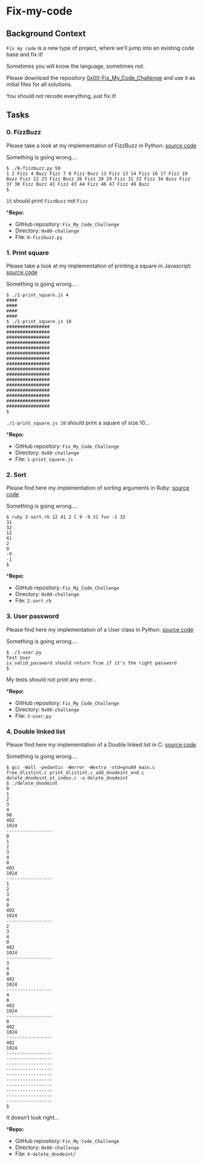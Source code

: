 # Fix-my-code

## Background Context

`Fix my code` is a new type of project, where we’ll jump into an existing code base and fix it!

Sometimes you will know the language, sometimes not.

Please download the repository [0x00-Fix_My_Code_Challenge](https://intranet.alxswe.com/rltoken/rq-j1VNUKRTQoADfDRXJmg) and use it as initial files for all solutions.

You should not recode everything, just fix it!

## Tasks

### 0. FizzBuzz

Please take a look at my implementation of FizzBuzz in Python: [source code](https://github.com/holbertonschool/Fix-my-code-0/blob/master/0-fizzbuzz.py)

Something is going wrong….

```
$ ./0-fizzbuzz.py 50
1 2 Fizz 4 Buzz Fizz 7 8 Fizz Buzz 11 Fizz 13 14 Fizz 16 17 Fizz 19 Buzz Fizz 22 23 Fizz Buzz 26 Fizz 28 29 Fizz 31 32 Fizz 34 Buzz Fizz 37 38 Fizz Buzz 41 Fizz 43 44 Fizz 46 47 Fizz 49 Buzz
$
```

`15` should print `FizzBuzz` not `Fizz`

***Repo:**

- GitHub repository: `Fix_My_Code_Challenge`
- Directory: `0x00-challenge`
- File: `0-fizzbuzz.py`

### 1. Print square

Please take a look at my implementation of printing a square in Javascript: [source code](https://intranet.alxswe.com/rltoken/aRr-rGLsvmrlvezQoxEtCg)

Something is going wrong….

```
$ ./1-print_square.js 4
####
####
####
####
$ ./1-print_square.js 10
################
################
################
################
################
################
################
################
################
################
################
################
################
################
################
################
$
```

`./1-print_square.js 10` should print a square of size 10…

***Repo:**

- GitHub repository: `Fix_My_Code_Challenge`
- Directory: `0x00-challenge`
- File: `1-print_square.js`

### 2. Sort

Please find here my implementation of sorting arguments in Ruby: [source code](https://intranet.alxswe.com/rltoken/Rn9VSH6Vo4vGiqNzqBJ6mg)

Something is going wrong….

```
$ ruby 2-sort.rb 12 41 2 C 9 -9 31 fun -1 32
31
32
12
41
2
9
-9
-1
$
```

***Repo:**

- GitHub repository: `Fix_My_Code_Challenge`
- Directory: `0x00-challenge`
- File: `2-sort.rb`

### 3. User password

Please find here my implementation of a User class in Python: [source code](https://github.com/holbertonschool/Fix-my-code-0/blob/master/3-user.py)

Something is going wrong….

```
$ ./3-user.py
Test User
is_valid_password should return True if it's the right password
$
```

My tests should not print any error…

***Repo:**

- GitHub repository: `Fix_My_Code_Challenge`
- Directory: `0x00-challenge`
- File: `3-user.py`

### 4. Double linked list

Please find here my implementation of a Double linked list in C: [source code](https://intranet.alxswe.com/rltoken/X0d3R2LB1bZuQel0ghSX2Q)

Something is going wrong….

```
$ gcc -Wall -pedantic -Werror -Wextra -std=gnu89 main.c free_dlistint.c print_dlistint.c add_dnodeint_end.c delete_dnodeint_at_index.c -o delete_dnodeint
$ ./delete_dnodeint
0
1
2
3
4
98
402
1024
-----------------
0
1
2
3
4
0
402
1024
-----------------
1
2
3
4
0
402
1024
-----------------
2
3
4
0
402
1024
-----------------
3
4
0
402
1024
-----------------
4
0
402
1024
-----------------
0
402
1024
-----------------
402
1024
-----------------
-----------------
-----------------
-----------------
-----------------
-----------------
-----------------
-----------------
-----------------
-----------------
$
```

It doesn’t look right…

***Repo:**

- GitHub repository: `Fix_My_Code_Challenge`
- Directory: `0x00-challenge`
- File: `4-delete_dnodeint/`
